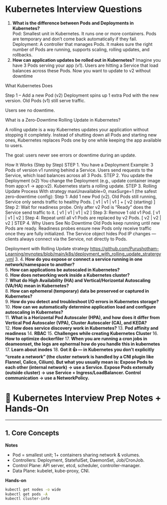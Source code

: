 # Kubernetes Interview Questions

1. **What is the difference between Pods and Deployments in Kubernetes?**  
Pod: Smallest unit in Kubernetes. It runs one or more containers. Pods are temporary and don’t come back automatically if they fail.
Deployment: A controller that manages Pods. It makes sure the right number of Pods are running, supports scaling, rolling updates, and rollbacks.
2. **How can application updates be rolled out in Kubernetes?**                                                                                                     Imagine you have 3 Pods serving your app (v1). Users are hitting a Service that load balances across these Pods.                                                  Now you want to update to v2 without downtime                                                                                                                       

What Kubernetes Does

Step 1 – Add a new Pod (v2)
Deployment spins up 1 extra Pod with the new version.
Old Pods (v1) still serve traffic.

Users see no downtime.      

What is a Zero-Downtime Rolling Update in Kubernetes?

A rolling update is a way Kubernetes updates your application without stopping it completely.
Instead of shutting down all Pods and starting new ones, Kubernetes replaces Pods one by one while keeping the app available to users.

The goal: users never see errors or downtime during an update.

How It Works (Step by Step)
STEP 1. You have a Deployment
  Example:
  3 Pods of version v1 running behind a Service.
  Users send requests to the Service, which load balances across all 3 Pods.
STEP 2. You update the Deployment (v2)
  You change the Deployment (e.g., update container image from app:v1 → app:v2).
  Kubernetes starts a rolling update.
STEP 3. Rolling Update Process
With strategy maxUnavailable=0, maxSurge=1 (the safest zero-downtime config):
Step 1: Add 1 new Pod (v2).
Old Pods still running, Service only sends traffic to healthy Pods.
[ v1 | v1 | v1 ] + [ v2 (starting) ]
Step 2: Wait for readiness probe.
Only after v2 Pod is “Ready” does the Service send traffic to it.
[ v1 | v1 | v1 | v2 ]
Step 3: Remove 1 old v1 Pod.
[ v1 | v1 | v2 ]
Step 4: Repeat until all v1 Pods are replaced by v2 Pods.
[ v2 | v2 | v2 ]
STEP 4. Why Users See No Downtime
Old Pods keep running until new Pods are ready.
Readiness probes ensure new Pods only receive traffic once they are fully initialized.
The Service object hides Pod IP changes — clients always connect via the Service, not directly to Pods.

Deployment with Rolling Update strategy
https://github.com/Purushotham-Learning/mynotes/blob/main/k8s/deployment_with_rolling_update_stratergy.yml
3. 
4. **How do you expose or connect a service running in one network/namespace to another?**  
5. **How can applications be autoscaled in Kubernetes?**  
6. **How does networking work inside a Kubernetes cluster?**  
7. **What do High Availability (HA) and Vertical/Horizontal Autoscaling (VA/HA) mean in Kubernetes?**  
8. **How can ephemeral (temporary) data be preserved or captured in Kubernetes?**  
9. **How do you detect and troubleshoot I/O errors in Kubernetes storage?**  
10. **How can we automatically determine application load and configure autoscaling in Kubernetes?**  
11. **What is a Horizontal Pod Autoscaler (HPA), and how does it differ from Vertical Pod Autoscaler (VPA), Cluster Autoscaler (CA), and KEDA?**  
12. **How does service discovery work in Kubernetes?**
13. **Pod affinity and readiness**
14. **RBAC**
15. **Challenges while creating Kubernetes Cluster**
16.  **How to optimize dockerfiler**
17.  **When you are running a cron jobs in deameonset, the logs are ephermal how do you handle this in kubernetes**
17.  **Learn about inodes** 
18. **Got it 👍 — in Kubernetes you don’t explicitly “create a network” (the cluster network is handled by a CNI plugin like Flannel, Calico, Cilium).
But what you usually mean is:
Expose Pods to each other (internal network) → use a Service.
Expose Pods externally (outside cluster) → use Service + Ingress/LoadBalancer.
Control communication → use a NetworkPolicy.** 







# 📘 Kubernetes Interview Prep Notes + Hands-On

---

## 1. Core Concepts
**Notes**
- Pod = smallest unit; 1+ containers sharing network & volumes.  
- Controllers: Deployment, StatefulSet, DaemonSet, Job/CronJob.  
- Control Plane: API server, etcd, scheduler, controller-manager.  
- Data Plane: kubelet, kube-proxy, CNI.  

**Hands-on**
```bash
kubectl get nodes -o wide
kubectl get pods -A
kubectl cluster-info
